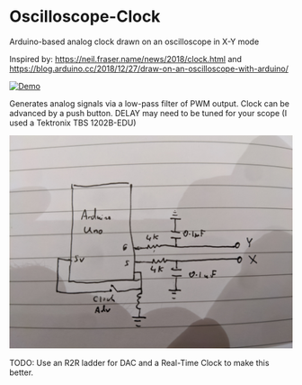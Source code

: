# Oscilloscope-Clock
Arduino-based analog clock drawn on an oscilloscope in X-Y mode

Inspired by:
   https://neil.fraser.name/news/2018/clock.html and<br>
   https://blog.arduino.cc/2018/12/27/draw-on-an-oscilloscope-with-arduino/
   
[![Demo](http://img.youtube.com/vi/hR9PfUYebpU/0.jpg)](http://www.youtube.com/watch?v=hR9PfUYebpU "Demo")

Generates analog signals via a low-pass filter of PWM output.
Clock can be advanced by a push button. 
DELAY may need to be tuned for your scope (I used a Tektronix TBS 1202B-EDU)



![Schematic](https://github.com/daveyburke/Oscilloscope-Clock/blob/master/Schematic.jpg)

TODO: Use an R2R ladder for DAC and a Real-Time Clock to make this better. 
